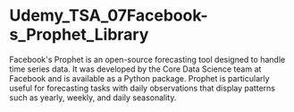# Udemy_TSA_07Facebook-s_Prophet_Library
Facebook's Prophet is an open-source forecasting tool designed to handle time series data. It was developed by the Core Data Science team at Facebook and is available as a Python package. Prophet is particularly useful for forecasting tasks with daily observations that display patterns such as yearly, weekly, and daily seasonality.
